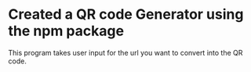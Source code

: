 <h1>Created a QR code Generator using the npm package</h1>
<p>This program takes user input for the url you want to convert into the QR code.</p>
